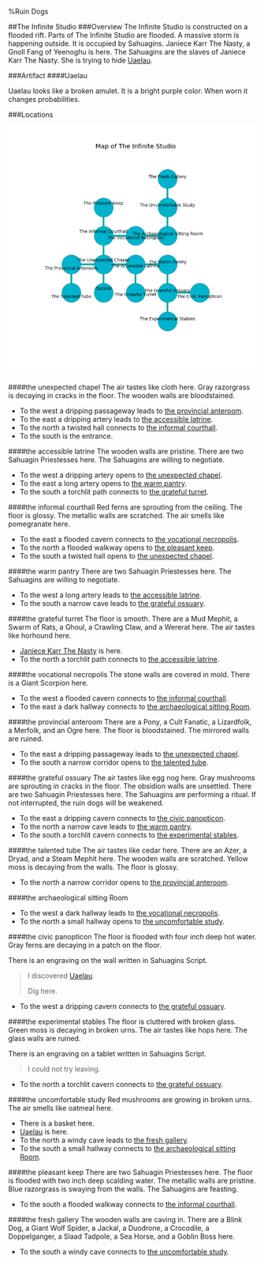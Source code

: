 %Ruin Dogs

##The Infinite Studio
###Overview
The Infinite Studio is constructed on a flooded rift. Parts of The Infinite Studio are flooded. A massive storm is happening outside. It is occupied by Sahuagins. <a name="Janiece-Karr-The-Nasty"></a>Janiece Karr The Nasty, a Gnoll Fang of Yeenoghu is here. The Sahuagins are the slaves of Janiece Karr The Nasty. She  is trying to hide [Uaelau](#Uaelau). 



###Artifact
####<a name="Uaelau"></a>Uaelau


Uaelau looks like a broken amulet. It is a bright purple color. When worn it changes probabilities. 





###Locations


![](../v2/images/The-Infinite-Studio.png)

####<a name="the-unexpected-chapel"></a>the unexpected chapel
The air tastes like cloth here. Gray razorgrass is decaying in cracks in the floor. The wooden walls are bloodstained. 



* To the west a dripping passageway leads to [the provincial anteroom](#the-provincial-anteroom).
* To the east a dripping artery leads to [the accessible latrine](#the-accessible-latrine).
* To the north a twisted hall connects to [the informal courthall](#the-informal-courthall).
* To the south is the entrance.


####<a name="the-accessible-latrine"></a>the accessible latrine
The wooden walls are pristine. There are two Sahuagin Priestesses here. The Sahuagins are willing to negotiate. 



* To the west a dripping artery opens to [the unexpected chapel](#the-unexpected-chapel).
* To the east a long artery opens to [the warm pantry](#the-warm-pantry).
* To the south a torchlit path connects to [the grateful turret](#the-grateful-turret).


####<a name="the-informal-courthall"></a>the informal courthall
Red ferns are sprouting from the ceiling. The floor is glossy. The metallic walls are scratched. The air smells like pomegranate here. 



* To the east a flooded cavern connects to [the vocational necropolis](#the-vocational-necropolis).
* To the north a flooded walkway opens to [the pleasant keep](#the-pleasant-keep).
* To the south a twisted hall opens to [the unexpected chapel](#the-unexpected-chapel).


####<a name="the-warm-pantry"></a>the warm pantry
There are two Sahuagin Priestesses here. The Sahuagins are willing to negotiate. 



* To the west a long artery leads to [the accessible latrine](#the-accessible-latrine).
* To the south a narrow cave leads to [the grateful ossuary](#the-grateful-ossuary).


####<a name="the-grateful-turret"></a>the grateful turret
The floor is smooth. There are a Mud Mephit, a Swarm of Rats, a Ghoul, a Crawling Claw, and a Wererat here. The air tastes like horhound here. 



* [Janiece Karr The Nasty](#Janiece-Karr-The-Nasty) is here.
* To the north a torchlit path connects to [the accessible latrine](#the-accessible-latrine).


####<a name="the-vocational-necropolis"></a>the vocational necropolis
The stone walls are covered in mold. There is a Giant Scorpion here. 



* To the west a flooded cavern connects to [the informal courthall](#the-informal-courthall).
* To the east a dark hallway connects to [the archaeological sitting Room](#the-archaeological-sitting-Room).


####<a name="the-provincial-anteroom"></a>the provincial anteroom
There are a Pony, a Cult Fanatic, a Lizardfolk, a Merfolk, and an Ogre here. The floor is bloodstained. The mirrored walls are ruined. 



* To the east a dripping passageway leads to [the unexpected chapel](#the-unexpected-chapel).
* To the south a narrow corridor opens to [the talented tube](#the-talented-tube).


####<a name="the-grateful-ossuary"></a>the grateful ossuary
The air tastes like egg nog here. Gray mushrooms are sprouting in cracks in the floor. The obsidion walls are unsettled. There are two Sahuagin Priestesses here. The Sahuagins are performing a ritual. If not interrupted, the ruin dogs will be weakened. 



* To the east a dripping cavern connects to [the civic panopticon](#the-civic-panopticon).
* To the north a narrow cave leads to [the warm pantry](#the-warm-pantry).
* To the south a torchlit cavern connects to [the experimental stables](#the-experimental-stables).


####<a name="the-talented-tube"></a>the talented tube
The air tastes like cedar here. There are an Azer, a Dryad, and a Steam Mephit here. The wooden walls are scratched. Yellow moss is decaying from the walls. The floor is glossy. 



* To the north a narrow corridor opens to [the provincial anteroom](#the-provincial-anteroom).


####<a name="the-archaeological-sitting-Room"></a>the archaeological sitting Room




* To the west a dark hallway leads to [the vocational necropolis](#the-vocational-necropolis).
* To the north a small hallway opens to [the uncomfortable study](#the-uncomfortable-study).


####<a name="the-civic-panopticon"></a>the civic panopticon
The floor is flooded with four inch deep hot water. Gray ferns are decaying in a patch on the floor. 

There is an engraving on the wall written in Sahuagins Script. 

> I discovered [Uaelau](#Uaelau).
>
> Dig here.
>


* To the west a dripping cavern connects to [the grateful ossuary](#the-grateful-ossuary).


####<a name="the-experimental-stables"></a>the experimental stables
The floor is cluttered with broken glass. Green moss is decaying in broken urns. The air tastes like hops here. The glass walls are ruined. 

There is an engraving on a tablet written in Sahuagins Script. 

> I could not try leaving.
>


* To the north a torchlit cavern connects to [the grateful ossuary](#the-grateful-ossuary).


####<a name="the-uncomfortable-study"></a>the uncomfortable study
Red mushrooms are growing in broken urns. The air smells like oatmeal here. 



* There is a basket here.
* [Uaelau](#Uaelau) is here.
* To the north a windy cave leads to [the fresh gallery](#the-fresh-gallery).
* To the south a small hallway connects to [the archaeological sitting Room](#the-archaeological-sitting-Room).


####<a name="the-pleasant-keep"></a>the pleasant keep
There are two Sahuagin Priestesses here. The floor is flooded with two inch deep scalding water. The metallic walls are pristine. Blue razorgrass is swaying from the walls. The Sahuagins are feasting. 



* To the south a flooded walkway connects to [the informal courthall](#the-informal-courthall).


####<a name="the-fresh-gallery"></a>the fresh gallery
The wooden walls are caving in. There are a Blink Dog, a Giant Wolf Spider, a Jackal, a Duodrone, a Crocodile, a Doppelganger, a Slaad Tadpole, a Sea Horse, and a Goblin Boss here. 



* To the south a windy cave connects to [the uncomfortable study](#the-uncomfortable-study).


